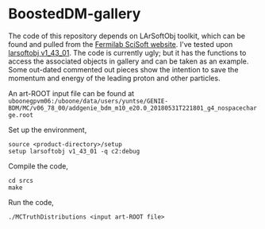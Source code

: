 # BoostedDM-gallery

The code of this repository depends on LArSoftObj toolkit, which can be found and pulled from the [Fermilab SciSoft website](http://scisoft.fnal.gov).  I've tested upon [larsoftobj v1_43_01](http://scisoft.fnal.gov/scisoft/bundles/larsoftobj/v1_43_01/larsoftobj-v1_43_01.html).  The code is currently ugly; but it has the functions to access the associated objects in gallery and can be taken as an example.  Some out-dated commented out pieces show the intention to save the momentum and energy of the leading proton and other particles.

An art-ROOT input file can be found at `uboonegpvm06:/uboone/data/users/yuntse/GENIE-BDM/MC/v06_78_00/addgenie_bdm_m10_e20.0_20180531T221801_g4_nospacecharge.root`

Set up the environment,
```
source <product-directory>/setup
setup larsoftobj v1_43_01 -q c2:debug
```

Compile the code,
```
cd srcs
make
```

Run the code,
```
./MCTruthDistributions <input art-ROOT file>
```
